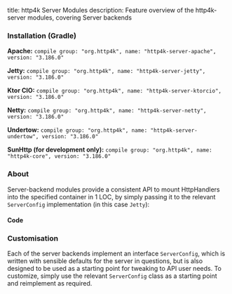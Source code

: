 title: http4k Server Modules
description: Feature overview of the http4k-server modules, covering Server backends

### Installation (Gradle)
**Apache:** ```compile group: "org.http4k", name: "http4k-server-apache", version: "3.186.0"```

**Jetty:** ```compile group: "org.http4k", name: "http4k-server-jetty", version: "3.186.0"```

**Ktor CIO:** ```compile group: "org.http4k", name: "http4k-server-ktorcio", version: "3.186.0"```

**Netty:** ```compile group: "org.http4k", name: "http4k-server-netty", version: "3.186.0"```

**Undertow:** ```compile group: "org.http4k", name: "http4k-server-undertow", version: "3.186.0"```

**SunHttp (for development only):** ```compile group: "org.http4k", name: "http4k-core", version: "3.186.0"```

### About
Server-backend modules provide a consistent API to mount HttpHandlers into the specified container in 1 LOC, by 
simply passing it to the relevant `ServerConfig` implementation (in this case `Jetty`):

#### Code [<img class="octocat"/>](https://github.com/http4k/http4k/blob/master/src/docs/guide/modules/servers/example_http.kt)
<script src="https://gist-it.appspot.com/https://github.com/http4k/http4k/blob/master/src/docs/guide/modules/servers/example_http.kt"></script>

### Customisation
Each of the server backends implement an interface `ServerConfig`, which is written with sensible defaults for the server in questions, 
but is also designed to be used as a starting point for tweaking to API user needs. To customize, simply use the relevant `ServerConfig` 
class as a starting point and reimplement as required.
